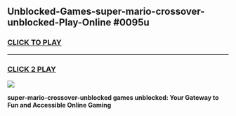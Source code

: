 
## Unblocked-Games-super-mario-crossover-unblocked-Play-Online #0095u
<h3>
<a href="https://news.freeplayer.one?title=super-mario-crossover-unblocked&ref=3">CLICK TO PLAY</a></h3>
<hr>

<h3>
<a href="https://news.freeplayer.one?title=super-mario-crossover-unblocked&ref=3">CLICK 2 PLAY</a>
  
</h3>

<a href="https://news.freeplayer.one?title=super-mario-crossover-unblocked&ref=3"><img src="https://clearcache.store/games.png"></a>


**super-mario-crossover-unblocked games unblocked: Your Gateway to Fun and Accessible Online Gaming**
